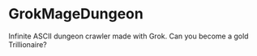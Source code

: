 # GrokMageDungeon
Infinite ASCII dungeon crawler made with Grok. Can you become a gold Trillionaire?
